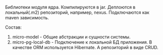 Библиотеки модуля ядра. Компилируются в jar. Деплоются в локальный(.m2) репозиторий, например, nexus. Подключаются как maven зависимость.

Состав:
1) micro-model - Общие абстракции и сущности системы.
2) micro-pg-local-db - Подключение к локальной БД приложения. В качестве ORM используется Hibernate. А репозиторий в виде CRUD.


